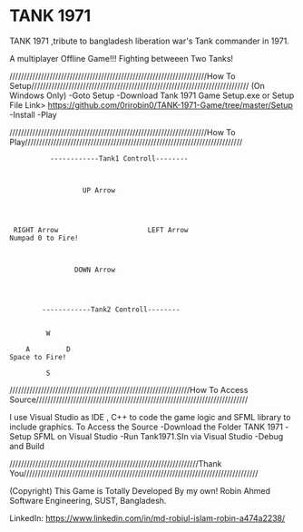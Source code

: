 # TANK 1971
TANK 1971 ,tribute to bangladesh liberation war's Tank commander in 1971.

A multiplayer Offline Game!!!
Fighting betweeen Two Tanks!


/////////////////////////////////////////////////////////////////////How To Setup////////////////////////////////////////////////////////////////////////////
(On Windows Only)
-Goto Setup
-Download Tank 1971 Game Setup.exe or Setup File Link>  https://github.com/0rirobin0/TANK-1971-Game/tree/master/Setup
-Install
-Play



/////////////////////////////////////////////////////////////////////How To Play//////////////////////////////////////////////////////////////////////////// 
      
      
      
      
      
      
      
      
      
      
      
              ------------Tank1 Controll--------
 
 
                                              
                      UP Arrow
          
          
          
          
     RIGHT Arrow                      LEFT Arrow                      Numpad 0 to Fire!

 

                    DOWN Arrow
         
        
  
        
            ------------Tank2 Controll--------

                                
             W
          
        A         D                                                     Space to Fire!

             S
                 
                 
       
///////////////////////////////////////////////////////////////How To Access Source//////////////////////////////////////////////////////////////////////////


I use Visual Studio as IDE , C++ to code the game logic and SFML library to include graphics.
To Access the Source
-Download the Folder TANK 1971
-Setup SFML on Visual Studio
-Run Tank1971.SIn via Visual Studio
-Debug and Build
 
//////////////////////////////////////////////////////////////////Thank You//////////////////////////////////////////////////////////////////////////////////


(Copyright) 
This Game is Totally Developed By my own!
Robin Ahmed
   Software Engineering, SUST, Bangladesh.
 
LinkedIn: https://www.linkedin.com/in/md-robiul-islam-robin-a474a2238/
